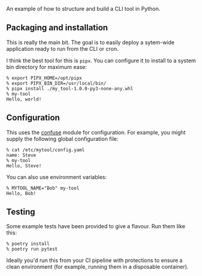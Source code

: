 An example of how to structure and build a CLI tool in Python.

## Packaging and installation

This is really the main bit. The goal is to easily deploy a sytem-wide
application ready to run from the CLI or cron.

I think the best tool for this is `pipx`. You can configure it to install
to a system bin directory for maximum ease:

```
% export PIPX_HOME=/opt/pipx
% export PIPX_BIN_DIR=/usr/local/bin/
% pipx install ./my_tool-1.0.0-py3-none-any.whl
% my-tool
Hello, world!
```

## Configuration

This uses the [confuse](https://confuse.readthedocs.io/en/latest/index.html)
module for configuration. For example, you might supply the following
global configuration file:

```
% cat /etc/mytool/config.yaml 
name: Steve
% my-tool
Hello, Steve!
```

You can also use environment variables:

```
% MYTOOL_NAME="Bob" my-tool
Hello, Bob!
```

## Testing

Some example tests have been provided to give a flavour. Run them 
like this:

```
% poetry install
% poetry run pytest
```

Ideally you'd run this from your CI pipeline with protections to
ensure a clean environment (for example, running them in a disposable
container).
